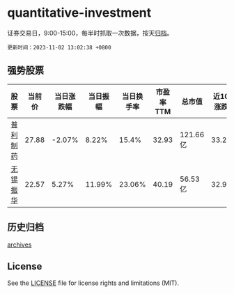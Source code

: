 # quantitative-investment

证券交易日，9:00-15:00，每半时抓取一次数据，按天[归档](archives)。

`更新时间：2023-11-02 13:02:38 +0800`

## 强势股票

|股票|当前价|当日涨跌幅|当日振幅|当日换手率|市盈率TTM|总市值|近10日涨跌幅|
|----|----|----|----|----|----|----|----|
|[普利制药](https://xueqiu.com/S/SZ300630)|27.88|-2.07%|8.22%|15.4%|32.93|121.66亿|33.21%|
|[无锡振华](https://xueqiu.com/S/SH605319)|22.57|5.27%|11.99%|23.06%|40.19|56.53亿|32.92%|

## 历史归档

[archives](archives)

## License

See the [LICENSE](LICENSE) file for license rights and limitations (MIT).